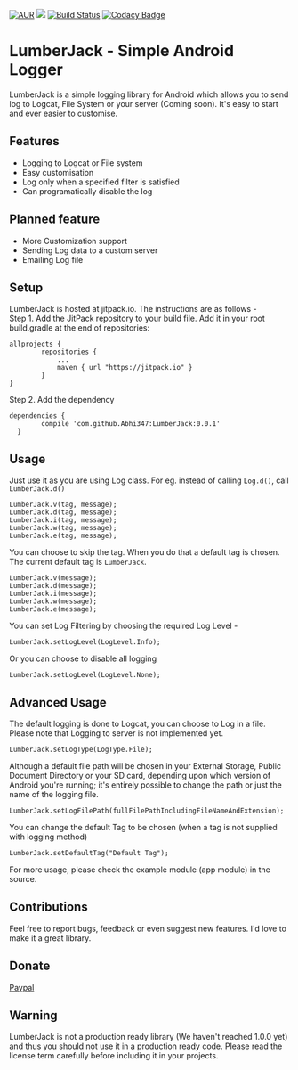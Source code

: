 [![AUR](https://img.shields.io/aur/license/yaourt.svg?maxAge=2592000)](https://raw.githubusercontent.com/Abhi347/LumberJack/master/LICENSE) 
[![](https://jitpack.io/v/Abhi347/LumberJack.svg)](https://jitpack.io/#Abhi347/LumberJack)
[![Build Status](https://travis-ci.org/Abhi347/LumberJack.svg?branch=master)](https://travis-ci.org/Abhi347/LumberJack)
[![Codacy Badge](https://api.codacy.com/project/badge/Grade/2912b6db60a64009bf780afd2780e52e)](https://www.codacy.com/app/josh-abhi143/LumberJack?utm_source=github.com&amp;utm_medium=referral&amp;utm_content=Abhi347/LumberJack&amp;utm_campaign=Badge_Grade)

# LumberJack - Simple Android Logger
LumberJack is a simple logging library for Android which allows you to send log to Logcat, File System or your server (Coming soon). 
It's easy to start and ever easier to customise.

## Features
 * Logging to Logcat or File system
 * Easy customisation
 * Log only when a specified filter is satisfied
 * Can programatically disable the log

## Planned feature
 * More Customization support
 * Sending Log data to a custom server
 * Emailing Log file

## Setup
LumberJack is hosted at jitpack.io. The instructions are as follows -   
Step 1. Add the JitPack repository to your build file. Add it in your root build.gradle at the end of repositories:

    allprojects {
		    repositories {
    			...
		    	maven { url "https://jitpack.io" }
    		}
    }

Step 2. Add the dependency

    dependencies {
	        compile 'com.github.Abhi347:LumberJack:0.0.1'
	  }

## Usage
Just use it as you are using Log class. For eg. instead of calling `Log.d()`, call `LumberJack.d()`
    
    LumberJack.v(tag, message);
    LumberJack.d(tag, message);
    LumberJack.i(tag, message);
    LumberJack.w(tag, message);
    LumberJack.e(tag, message);
    
You can choose to skip the tag. When you do that a default tag is chosen. The current default tag is `LumberJack`.

    LumberJack.v(message);
    LumberJack.d(message);
    LumberJack.i(message);
    LumberJack.w(message);
    LumberJack.e(message);

You can set Log Filtering by choosing the required Log Level - 

    LumberJack.setLogLevel(LogLevel.Info);
   
Or you can choose to disable all logging

    LumberJack.setLogLevel(LogLevel.None);

## Advanced Usage
The default logging is done to Logcat, you can choose to Log in a file. Please note that Logging to server is not implemented yet.

    LumberJack.setLogType(LogType.File);
    
Although a default file path will be chosen in your External Storage, Public Document Directory or your SD card, depending upon which version of Android you're running; it's entirely possible to change the path or just the name of the logging file.

    LumberJack.setLogFilePath(fullFilePathIncludingFileNameAndExtension);

You can change the default Tag to be chosen (when a tag is not supplied with logging method)

    LumberJack.setDefaultTag("Default Tag");
    
For more usage, please check the example module (app module) in the source.

## Contributions
Feel free to report bugs, feedback or even suggest new features. I'd love to make it a great library.

## Donate
[Paypal](https://paypal.me/Abhi347/5)

## Warning
LumberJack is not a production ready library (We haven't reached 1.0.0 yet) and thus you should not use it in a production ready code. Please read the license term carefully before including it in your projects.
